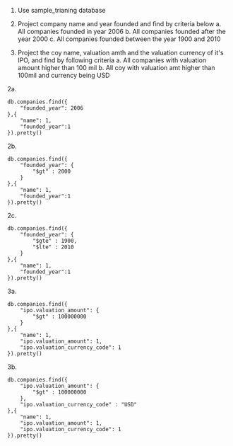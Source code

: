 1. Use sample_trianing database

2. Project company name and year founded and find by criteria below
    a. All companies founded in year 2006
    b. All companies founded after the year 2000
    c. All companies founded between the year 1900 and 2010

3. Project the coy name, valuation amth and the valuation currency of it's IPO, and find by following criteria
    a. All companies with valuation amount higher than 100 mil
    b. All coy with valuation amt higher than 100mil and currency being USD



2a.
```
db.companies.find({
    "founded_year": 2006 
},{
    "name": 1,
    "founded_year":1
}).pretty()
```

2b. 
```
db.companies.find({
    "founded_year": {
        "$gt" : 2000
    }
},{
    "name": 1,
    "founded_year":1
}).pretty()
```

2c.
```
db.companies.find({
    "founded_year": {
        "$gte" : 1900,
        "$lte" : 2010
    }
},{
    "name": 1,
    "founded_year":1
}).pretty()
```


3a.
```
db.companies.find({
    "ipo.valuation_amount": {
        "$gt" : 100000000
    }
},{
    "name": 1,
    "ipo.valuation_amount": 1,
    "ipo.valuation_currency_code": 1
}).pretty()
```

3b.
``` 
db.companies.find({
    "ipo.valuation_amount": {
        "$gt" : 100000000
    },
    "ipo.valuation_currency_code" : "USD"
},{
    "name": 1,
    "ipo.valuation_amount": 1,
    "ipo.valuation_currency_code": 1
}).pretty()
``` 